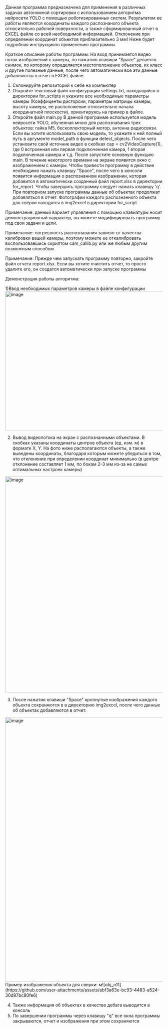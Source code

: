 Данная программа предназначена для применения в различных задачах автономной сортировки с использованием алгоритма нейросети YOLO с помощью роботизированных систем. Результатом ее работы являются координаты каждого 
распознаного объекта относительно рабочей поверхности, а также сформированный отчет в EXCEL файле со всей необходимой информацией. Отклонение при определении координат объектов приблизительно 3 мм! 
Ниже будет подробная инструкцияпо применению программы. 

Краткое описание работы программы: На вход принимается видео поток изображений с камеры, по нажатию клавиши "Space" делается снимок, по которому определяется местоположение объектов,
их класс и другие полезные данные, после чего автоматически все эти данные добавляются в отчет в EXCEL файле.

1) Склонируйте репозиторий к себе на компьютер
2) Откройте текстовый файл конфигурации settings.txt, находящийся в директории for_scripts и укажите все необходимые параметры камеры (Коэффиценты дисторсии, параметры матрицы камеры, высоту камеры,
ее расположение относительно начала координатной плоскости), ориентируясь на пример в файле.
3) Откройте файл main.py
В данной программе используется модель нейросети YOLO, обученная мною для распознавания трех объектов: гайка M5, бесколлекторный мотор, антенна радиосвязи. Если вы хотите использовать
свою модель, то укажите к ней полный путь в аргументе model_path в функции detect_objects. После чего установите свой источник видео в скобках cap = cv2VideoCapture(1), где 0 встроенная или первая подключенная камера, 1 вторая
подключенная камера и т.д. После запустите основную функцию main. В течение некоторого времени на экране появится окно с изображением с камеры. Чтобы привести программу в действие необходимо нажать клавишу "Space", после чего в 
консоли появится информация о распознанном изображении, которая добавится в автоматически созданный файл report.xlsx в директории for_report. Чтобы завершить программу следует нажать клавишу 'q'. При повторном запуске программы данные об
объектах продолжат добавляться в отчет. Фотографии каждого распознанного объекта для сверки находятся в img2excel в директории for_script

Примечание: данный вариант управления с помощью клавиатуры носит демонстрационный харрактер, вы можете модифицировать программу под свои задачи и цели.

Примечание: погрешность распознавания зависит от качества калибровки вашей камеры, поэтому можете ее откалибровать воспользовавшись скриптом cam_callib.py или же любым другим возможным способом

Примечание: Прежде чем запускать программу повторно, закройте файл отчета report.xlsx. Если вы хотите очистить отчет, то просто удалите его, он создатся автоматически при запуске программы

Демонстрация работы алгоритма:

1)Ввод необходимых параметров камеры в файле конфигурации
<img width="1763" height="444" alt="image" src="https://github.com/user-attachments/assets/b4b049be-e65f-46ef-8469-5b5061912772" />

2) Вывод видеопотока на экран с распознанными объектами. В скобках указаны координаты центров объекта (ед. изм. м) в формате X, Y. На фото ниже располагаются объекты, а также выведены координаты, благодаря которым можете убедиться в том,
что отклонение при определении координат минимально (в центре отклонение составляет 1 мм, по бокам 2-3 мм из-за не самых оптимальных настроек камеры)
<img width="939" height="689" alt="image" src="https://github.com/user-attachments/assets/aaae58fa-7952-4f02-b715-c012e34cdecf" />

3) После нажатия клавиши "Space" кропнутые изображения каждого объекта сохраняются в в директорию img2excel, после чего данные об объектах добавляются в отчет:
<img width="2443" height="844" alt="image" src="https://github.com/user-attachments/assets/e58b8e45-71c7-4517-8d4d-7800d56178b9" />
Пример изображения объекта для сверки:
м![obj_n11](https://github.com/user-attachments/assets/abf3a63e-bc93-4483-a524-30d97bc80fe6)

4) Также информация об объектах в качестве дебага выводится в консоль
5) По завершении программы через клавишу "q" все окна программы закрываются, отчет и изображения при этом сохраняются



   
